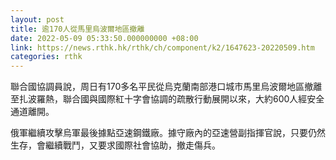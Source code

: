 ```yaml
---
layout: post
title: 逾170人從馬里烏波爾地區撤離
date: 2022-05-09 05:33:50.000000000 +08:00
link: https://news.rthk.hk/rthk/ch/component/k2/1647623-20220509.htm
categories: rthk
---
```


聯合國協調員說，周日有170多名平民從烏克蘭南部港口城市馬里烏波爾地區撤離至扎波羅熱，聯合國與國際紅十字會協調的疏散行動展開以來，大約600人經安全通道離開。

俄軍繼續攻擊烏軍最後據點亞速鋼鐵廠。據守廠內的亞速營副指揮官說，只要仍然生存，會繼續戰鬥，又要求國際社會協助，撤走傷兵。
